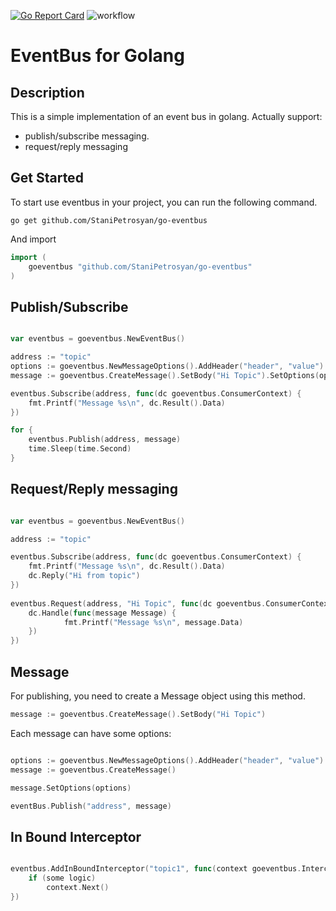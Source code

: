 [![Go Report Card](https://goreportcard.com/badge/github.com/StaniPetrosyan/go-eventbus)](https://goreportcard.com/report/github.com/StaniPetrosyan/go-eventbus)
![workflow](https://github.com/StaniPetrosyan/go-eventbus/actions/workflows/test.yml/badge.svg)

# EventBus for Golang

## Description

This is a simple implementation of an event bus in golang. Actually support:
* publish/subscribe messaging.
* request/reply messaging

## Get Started

To start use eventbus in your project, you can run the following command. 

```
go get github.com/StaniPetrosyan/go-eventbus
```

And import 
``` go
import (
	goeventbus "github.com/StaniPetrosyan/go-eventbus"
)

```

## Publish/Subscribe

```go

var eventbus = goeventbus.NewEventBus()

address := "topic"
options := goeventbus.NewMessageOptions().AddHeader("header", "value")
message := goeventbus.CreateMessage().SetBody("Hi Topic").SetOptions(options)

eventbus.Subscribe(address, func(dc goeventbus.ConsumerContext) {
	fmt.Printf("Message %s\n", dc.Result().Data)
})

for {
	eventbus.Publish(address, message)
	time.Sleep(time.Second)
}
```

## Request/Reply messaging

```go

var eventbus = goeventbus.NewEventBus()

address := "topic"

eventbus.Subscribe(address, func(dc goeventbus.ConsumerContext) {
	fmt.Printf("Message %s\n", dc.Result().Data)
	dc.Reply("Hi from topic")
})
	
eventbus.Request(address, "Hi Topic", func(dc goeventbus.ConsumerContext) {
	dc.Handle(func(message Message) {
			fmt.Printf("Message %s\n", message.Data)
	})
})
```

## Message

For publishing, you need to create a Message object using this method. 

```go
message := goeventbus.CreateMessage().SetBody("Hi Topic")
```
Each message can have some options:

```go

options := goeventbus.NewMessageOptions().AddHeader("header", "value")
message := goeventbus.CreateMessage()

message.SetOptions(options)

eventBus.Publish("address", message)
```

## In Bound Interceptor 

```go

eventbus.AddInBoundInterceptor("topic1", func(context goeventbus.InterceptonContext) {
	if (some logic)
		context.Next()
})
```





